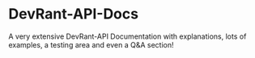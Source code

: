 # DevRant-API-Docs
A very extensive DevRant-API Documentation with explanations, lots of examples, a testing area and even a Q&amp;A section!
